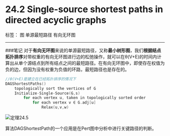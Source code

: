 ﻿# 24.2 Single-source shortest paths in directed acyclic graphs

标签： 图 单源最短路径 有向无环图

---
###笔记
对于**有向无环图**来说的单源最短路径，又称**最小树形图**，我们**根据结点拓扑排序**对带权重的有向无环图进行边的松弛操作，就可以在θ(V+E)的时间内计算出从单个源结点到所有结点之间的最短路径。在有向无环图中，即使存在权值为负的边，但因为没有权重为负值的环路，最短路径也是存在的。

```c++
//θ(V+E)是建立在已经拓扑排序的情况下
DAGShortestPaths()
    topologically sort the vertices of G
    Initialize-Single-Source(G,s)
        for each vertex u, taken in topologically sorted order
            for each vertex v ∈ G.adj[u]
                Relax(u,v,w)
```

![定理24.5][1]

算法DAGShortestPath的一个应用是在Pert图中分析中进行关键路径的判断。


  [1]: https://github.com/wj1066/pictures/blob/master/CLRS/24.2-1.jpg